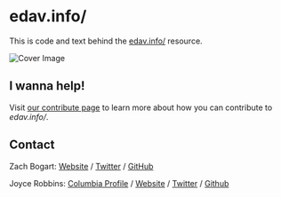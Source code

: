 # edav.info/

This is code and text behind the [edav.info/](https://jtr13.github.io/EDAV/) resource. 

![Cover Image](https://jtr13.github.io/EDAV/images/cover.png)

## I wanna help!

Visit [our contribute page](http://edav.info/contribute.html) to learn more about how you can contribute to *edav.info/*.

## Contact

Zach Bogart: [Website](https://zachbogart.com/) / [Twitter](https://twitter.com/zachbogart) / [GitHub](https://github.com/zachbogart)

Joyce Robbins: [Columbia Profile](http://stat.columbia.edu/department-directory/name/joyce-robbins/) / [Website](http://www.joyce-robbins.com/) / [Twitter](https://twitter.com/jtrnyc) / [Github](https://github.com/jtr13)
